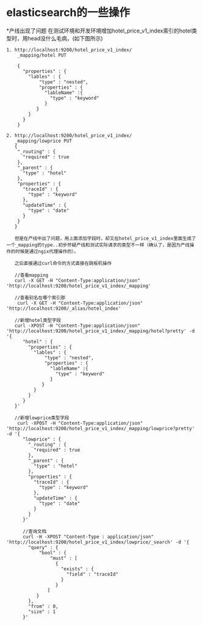 elasticsearch的一些操作
=========
 *产线出现了问题
    在测试环境和开发环境增加hotel_price_v1_index索引的hotel类型时，用head没什么毛病，(如下图所示)<br>
    
    1. http://localhost:9200/hotel_price_v1_index/
        _mapping/hotel PUT
        
        {
          "properties" : {
            "lables" : {
                "type" : "nested",
                "properties" : {
                  "lableName" :{
                    "type" : "keyword"
                  }
               }
            }
          }
        }
        
    2. http://localhost:9200/hotel_price_v1_index/
       _mapping/lowprice PUT
       {
        "_routing" : {
          "required" : true
        },
        "_parent" : {
          "type" : "hotel"
        },
        "properties" : {
          "traceId" : {
            "type" : "keyword"
          },
          "updateTime" : {
            "type" : "date"
          }
        }
       }
       
       但是在产线中出了问题，用上面添加字段时，却又在hotel_price_v1_index里面生成了一个_mapping的type..初步怀疑产线和测试实际请求的类型不一样（确认了，是因为产线操作的时候是通过ngix代理操作的）。
       
       之后直接通过curl命令的方式直接在跳板机操作
       
       //查看mapping
       curl -X GET -H "Content-Type:application/json" 'http://localhost:9200/hotel_price_v1_index/_mapping'
       
       //查看别名在哪个索引那
        curl -X GET -H "Content-Type:application/json" 'http://localhost:9200/_alias/hotel_index'
        
       //新增hotel类型字段
       curl -XPOST -H "Content-Type:application/json" 'http://localhost:9200/hotel_price_v1_index/_mapping/hotel?pretty' -d '{
          "hotel" : {
            "properties" : {
              "lables" : {
                  "type" : "nested",
                  "properties" : {
                    "lableName" :{
                      "type" : "keyword"
                    }
                 }
              }
            }
          }
       }'
       
       //新增lowprice类型字段
        curl -XPOST -H "Content-Type:application/json" 'http://localhost:9200/hotel_price_v1_index/_mapping/lowprice?pretty' -d '{
          "lowprice" : {
            "_routing" : {
              "required" : true
            },
            "_parent" : {
              "type" : "hotel"
            },
            "properties" : {
              "traceId" : {
                "type" : "keyword"
              },
              "updateTime" : {
                "type" : "date"
              }
            }
          }'
          
          //查询文档
          curl -H -XPOST "Content-Type : application/json" 'http://localhost:9200/hotel_price_v1_index/lowprice/_search' -d '{
            "query" : {
                "bool" : { 
                    "must" : [
                      {
                        "exists" : {
                          "field" : "traceId"
                        }
                      }
                   ]
               }
            },
            "from" : 0,
            "size" : 1
          }'
     
       
